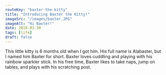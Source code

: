 ```yaml
---
routeKey: "baxter-the-kitty"
title: "Introducing Baxter the Kitty!"
imageSrc: "/images/baxter.JPG"
imageAlt: "Hi Baxter!"
date: 2019-01-30
tags: [life]
draft: false
---
```


This little kitty is 6 months old when I got him.
His full name is Alabaster, but I named him Baxter for short.
Baxter loves cuddling and playing with his rainbow sparkler stick.
In his free time, Baxter likes to take naps, jump on tables, and plays
with his scratching post.


